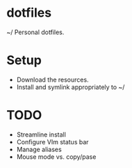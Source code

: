 # dotfiles
~/ Personal dotfiles.

# Setup

- Download the resources.
- Install and symlink appropriately to ~/

# TODO

- Streamline install
- Configure VIm status bar 
- Manage aliases
- Mouse mode vs. copy/pase
